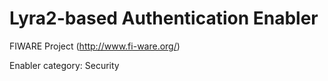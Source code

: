 Lyra2-based Authentication Enabler
=================

FIWARE Project (http://www.fi-ware.org/)

Enabler category: Security
